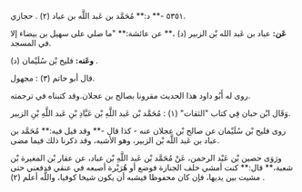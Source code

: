 ٥٣٥١ -** د:** مُحَمَّد بن عَبد اللَّه بن عباد (٢) . حجازي.

**عَن:** عباد بن عَبد الله بْن الزبير (د) ،** عن عائشة:** "ما صلي على سهيل بن بيضاء إلا في المسجد.

**وعَنه:** فليح بْن سُلَيْمان (د) .

قال أبو حاتم (٣) : مجهول.

روى له أَبُو داود هذا الحديث مقرونا بصالح بن عجلان.وقد كتبناه في ترجمته.

وَقَال ابْن حبان فِي كتاب "الثقات" (١) : مُحَمَّد بْن عَبد اللَّهِ بْن عَبَّادِ بْنِ عَبد اللَّهِ بْنِ الزبير.

روى فليح بْن سُلَيْمان عن صالح بْن عجلان عنه - كذا قال -** وقد قيل فيه:** مُحَمَّد بن عباد بن عَبد اللَّه بْن الزبير، وهو الأشبه، وقد ذكرنا ذلك فيما مضى.

ورَوَى حصين بْن عَبْد الرحمن، عَنْ مُحَمَّد بْن عَبد اللَّهِ بْن عباد، عن عقار بْن المغيرة بْن شعبة،** قال:** كنت أمشي خلف الجنازة فوضع أو هُرَيْرة أصبعه في عنقي فدفعني حتى مشيت بين يديها، فإن كان محفوظا فيشبه أن يكون شيخا كوفيا، واللَّه أعلم (٢) .